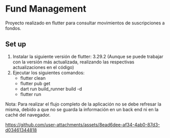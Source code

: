 # Fund Management

Proyecto realizado en flutter para consultar movimientos de suscripciones a fondos.

## Set up

1. Instalar la siguiente versión de flutter: 3.29.2 (Aunque se puede trabajar con la versión más actualizada, realizando las respectivas actualizaciones en el código)
2. Ejecutar los siguientes comandos:
   - flutter clean
   - flutter pub get
   - dart run build_runner build -d
   - flutter run

Nota: Para realizar el flujo completo de la aplicación no se debe refresar la misma, debido a que no se guarda la información en un back end ni en la caché del navegador.

https://github.com/user-attachments/assets/8ead6dee-af34-4ab0-87d3-d03461344818
